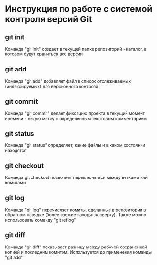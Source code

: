 # Инструкция по работе с системой контроля версий Git

## git init
Команда "git init" создает в текущей папке репозиторий - каталог, в котором будут храниться все версии


## git add
Команда "git add" добавляет файл в список отслеживаемых (индексируемых) для версионного контроля


## git commit
Команда "git commit" делает фиксацию проекта в текущий момент времени - некую метку с определенным текстовым комментарием 

## git status
Команда "git status" определяет, какие файлы и в каком состоянии находятся

## git checkout
Команда git checkout позволяет переключаться между ветками или комитами

## git log
Команда "git log" перечисляет комиты, сделанные в репозитории в обратном порядке (более свежие находятся сверху). Также можно использовать команду "git reflog"

## git diff
Команда "git diff" показывает разницу между рабочей сохраненной копией и последним комитом. Используется до применения команды "git add"